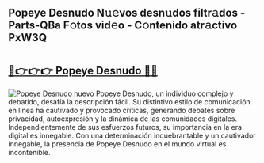 ## Popeye Desnudo N𝚞𝚎vos desn𝚞dos filtr𝚊dos - Parts-QBa F𝚘tos vid𝚎o - C𝚘ntenido atr𝚊ctivo PxW3Q

# <h2><a href="http://mbbu5m.tromn.icu/?c=Popeye+Desnudo">🔗👉👉👉 Popeye Desnudo 🔗🔗</a></h2>

[![Popeye Desnudo nuevo](https://i.imgur.com/pEAQMta.gif)](http://mbbu5m.tromn.icu/?c=Popeye+Desnudo)
Popeye Desnudo, un individuo complejo y debatido, desafía la descripción fácil. Su distintivo estilo de comunicación en línea ha cautivado y provocado críticas, generando debates sobre privacidad, autoexpresión y la dinámica de las comunidades digitales. Independientemente de sus esfuerzos futuros, su importancia en la era digital es innegable. Con una determinación inquebrantable y un cautivador innegable, la presencia de Popeye Desnudo en el mundo virtual es incontenible.
